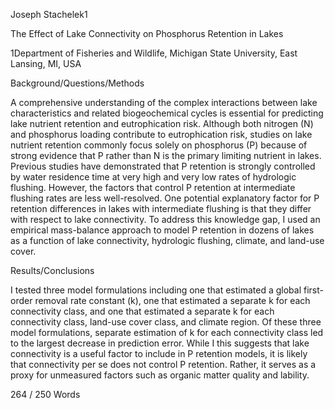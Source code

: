 Joseph Stachelek1

The Effect of Lake Connectivity on Phosphorus Retention in Lakes

1Department of Fisheries and Wildlife, Michigan State University, East Lansing, MI, USA 

Background/Questions/Methods

A comprehensive understanding of the complex interactions between lake characteristics and related biogeochemical cycles is essential for predicting lake nutrient retention and eutrophication risk. Although both nitrogen (N) and phosphorus loading contribute to eutrophication risk, studies on lake nutrient retention commonly focus solely on phosphorus (P) because of strong evidence that P rather than N is the primary limiting nutrient in lakes. Previous studies have demonstrated that P retention is strongly controlled by water residence time at very high and very low rates of hydrologic flushing. However, the factors that control P retention at intermediate flushing rates are less well-resolved. One potential explanatory factor for P retention differences in lakes with intermediate flushing is that they differ with respect to lake connectivity. To address this knowledge gap, I used an empirical mass-balance approach to model P retention in dozens of lakes as a function of lake connectivity, hydrologic flushing, climate, and land-use cover.

Results/Conclusions

I tested three model formulations including one that estimated a global first-order removal rate constant (k), one that estimated a separate k for each connectivity class, and one that estimated a separate k for each connectivity class, land-use cover class, and climate region. Of these three model formulations, separate estimation of k for each connectivity class led to the largest decrease in prediction error. While I this suggests that lake connectivity is a useful factor to include in P retention models, it is likely that connectivity per se does not control P retention. Rather, it serves as a proxy for unmeasured factors such as organic matter quality and lability.

264 / 250 Words

